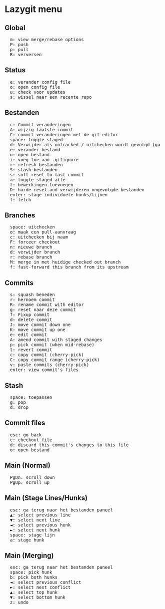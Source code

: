 # Lazygit menu

## Global

<pre>
  <kbd>m</kbd>: view merge/rebase options
  <kbd>P</kbd>: push
  <kbd>p</kbd>: pull
  <kbd>R</kbd>: verversen
</pre>

## Status

<pre>
  <kbd>e</kbd>: verander config file
  <kbd>o</kbd>: open config file
  <kbd>u</kbd>: check voor updates
  <kbd>s</kbd>: wissel naar een recente repo
</pre>

## Bestanden

<pre>
  <kbd>c</kbd>: Commit veranderingen
  <kbd>A</kbd>: wijzig laatste commit
  <kbd>C</kbd>: commit veranderingen met de git editor
  <kbd>space</kbd>: toggle staged
  <kbd>d</kbd>: Verwijder als untracked / uitchecken wordt gevolgd (ga weg)
  <kbd>e</kbd>: verander bestand
  <kbd>o</kbd>: open bestand
  <kbd>i</kbd>: voeg toe aan .gitignore
  <kbd>r</kbd>: refresh bestanden
  <kbd>S</kbd>: stash-bestanden
  <kbd>s</kbd>: soft reset to last commit
  <kbd>a</kbd>: toggle staged alle
  <kbd>t</kbd>: bewerkingen toevoegen
  <kbd>D</kbd>: harde reset and verwijderen ongevolgde bestanden
  <kbd>enter</kbd>: stage individuele hunks/lijnen
  <kbd>f</kbd>: fetch
</pre>

## Branches

<pre>
  <kbd>space</kbd>: uitchecken
  <kbd>o</kbd>: maak een pull-aanvraag
  <kbd>c</kbd>: uitchecken bij naam
  <kbd>F</kbd>: forceer checkout
  <kbd>n</kbd>: nieuwe branch
  <kbd>d</kbd>: verwijder branch
  <kbd>r</kbd>: rebase branch
  <kbd>M</kbd>: merge in met huidige checked out branch
  <kbd>f</kbd>: fast-forward this branch from its upstream
</pre>

## Commits

<pre>
  <kbd>s</kbd>: squash beneden
  <kbd>r</kbd>: hernoem commit
  <kbd>R</kbd>: rename commit with editor
  <kbd>g</kbd>: reset naar deze commit
  <kbd>f</kbd>: Fixup commit
  <kbd>d</kbd>: delete commit
  <kbd>J</kbd>: move commit down one
  <kbd>K</kbd>: move commit up one
  <kbd>e</kbd>: edit commit
  <kbd>A</kbd>: amend commit with staged changes
  <kbd>p</kbd>: pick commit (when mid-rebase)
  <kbd>t</kbd>: revert commit
  <kbd>c</kbd>: copy commit (cherry-pick)
  <kbd>C</kbd>: copy commit range (cherry-pick)
  <kbd>v</kbd>: paste commits (cherry-pick)
  <kbd>enter</kbd>: view commit's files
</pre>

## Stash

<pre>
  <kbd>space</kbd>: toepassen
  <kbd>g</kbd>: pop
  <kbd>d</kbd>: drop
</pre>

## Commit files

<pre>
  <kbd>esc</kbd>: go back
  <kbd>c</kbd>: checkout file
  <kbd>d</kbd>: discard this commit's changes to this file
  <kbd>o</kbd>: open bestand
</pre>

## Main (Normal)

<pre>
  <kbd>PgDn</kbd>: scroll down
  <kbd>PgUp</kbd>: scroll up
</pre>

## Main (Stage Lines/Hunks)

<pre>
  <kbd>esc</kbd>: ga terug naar het bestanden paneel
  <kbd>▲</kbd>: select previous line
  <kbd>▼</kbd>: select next line
  <kbd>◄</kbd>: select previous hunk
  <kbd>►</kbd>: select next hunk
  <kbd>space</kbd>: stage lijn
  <kbd>a</kbd>: stage hunk
</pre>

## Main (Merging)

<pre>
  <kbd>esc</kbd>: ga terug naar het bestanden paneel
  <kbd>space</kbd>: pick hunk
  <kbd>b</kbd>: pick both hunks
  <kbd>◄</kbd>: select previous conflict
  <kbd>►</kbd>: select next conflict
  <kbd>▲</kbd>: select top hunk
  <kbd>▼</kbd>: select bottom hunk
  <kbd>z</kbd>: undo
</pre>
